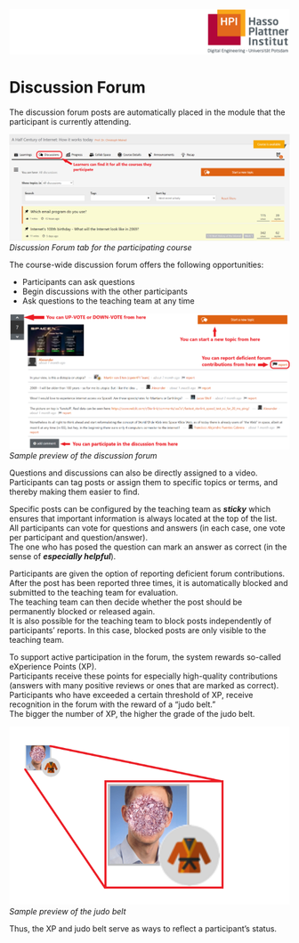 ![HPI Logo](../img/HPI_Logo.png)

# Discussion Forum

The discussion forum posts are automatically placed in the module that the participant is currently attending.  

![Discusssion Forum](../img/features/structure/discussion_forum.png)  
*Discussion Forum tab for the participating course*  

The course-wide discussion forum offers the following opportunities:  
* Participants can ask questions 
* Begin discussions with the other participants
* Ask questions to the teaching team at any time

![Discusssion Forum](../img/features/structure/sample_discussion.png)  
*Sample preview of the discussion forum*  

Questions and discussions can also be directly assigned to a video.  
Participants can tag posts or assign them to specific topics or terms, and thereby making them easier to find.  

Specific posts can be configured by the teaching team as ***sticky*** which ensures that important information is always located at the top of the list.  
All participants can vote for questions and answers (in each case, one vote per participant and question/answer).  
The one who has posed the question can mark an answer as correct (in the sense of ***especially helpful***).  

Participants are given the option of reporting deficient forum contributions.  
After the post has been reported three times, it is automatically blocked and submitted to the teaching team for evaluation.  
The teaching team can then decide whether the post should be permanently blocked or released again.  
It is also possible for the teaching team to block posts independently of participants’ reports. In this case, blocked posts are only visible to the teaching team.  

To support active participation in the forum, the system rewards so-called eXperience Points (XP).  
Participants receive these points for especially high-quality contributions (answers with many positive reviews or ones that are marked as correct).  
Participants who have exceeded a certain threshold of XP, receive recognition in the forum with the reward of a “judo belt.”  
The bigger the number of XP, the higher the grade of the judo belt.  

![Discusssion Forum](../img/features/structure/judo_belt_preview.png)  
*Sample preview of the judo belt*  

Thus, the XP and judo belt serve as ways to reflect a participant’s status.
